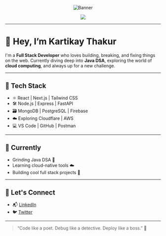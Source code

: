 <p align="center">
  <img src="https://github.com/Tricky11flame/Tricky11flame/blob/main/linkin.png" alt="Banner" />
</p>

<p align="center">
  <img src="https://readme-typing-svg.herokuapp.com?font=Fira+Code&size=24&duration=3000&pause=1000&center=true&vCenter=true&width=500&lines=Full+Stack+Developer;React+%7C+Next.js+%7C+Node.js;TailwindCSS+%7C+MongoDB+%7C+SQL+%7C+AWS+Learner"/>
</p>

---

# 👋 Hey, I’m Kartikay Thakur

I'm a **Full Stack Developer** who loves building, breaking, and fixing things on the web. Currently diving deep into **Java DSA**, exploring the world of **cloud computing**, and always up for a new challenge.

---

## 🔧 Tech Stack
- ⚛️ React | Next.js | Tailwind CSS  
- 🛠️ Node.js | Express | FastAPI  
- 🗃️ MongoDB | PostgreSQL | Firebase  
- ☁️ Exploring Cloudflare | AWS  
- 💻 VS Code | GitHub | Postman  

---

## 🌱 Currently
- Grinding Java DSA 🧠  
- Learning cloud-native tools ☁️  
- Building cool full stack projects 🧩  

---

## 🤝 Let's Connect
- 📬 [LinkedIn](https://www.linkedin.com/in/kartikay-thakur-438314257/)  
- 🐦 [Twitter](https://twitter.com/TrickyFlame21)

---

> “Code like a poet. Debug like a detective. Deploy like a boss.” 🚀

